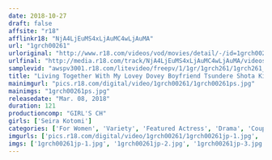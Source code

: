 ```yaml
---
date: 2018-10-27
draft: false
affsite: "r18"
afflinkr18: "NjA4LjEuMS4xLjAuMC4wLjAuMA"
url: "1grch00261"
urloriginal: "http://www.r18.com/videos/vod/movies/detail/-/id=1grch00261"
urlfinal: "http://media.r18.com/track/NjA4LjEuMS4xLjAuMC4wLjAuMA/videos/vod/movies/detail/-/id=1grch00261"
samplevid: "awspv3001.r18.com/litevideo/freepv/1/1gr/1grch261/1grch261_dmb_w.mp4"
title: "Living Together With My Lovey Dovey Boyfriend Tsundere Shota Kitano Seira Kotomizu"
mainimgurl: "pics.r18.com/digital/video/1grch00261/1grch00261ps.jpg"
mainimgs: "1grch00261ps.jpg"
releasedate: "Mar. 08, 2018"
duration: 121
productioncomp: "GIRL'S CH"
girls: ['Seira Kotomi']
categories: ['For Women', 'Variety', 'Featured Actress', 'Drama', 'Couple', 'Hi-Def']
imgurls: ['pics.r18.com/digital/video/1grch00261/1grch00261jp-1.jpg', 'pics.r18.com/digital/video/1grch00261/1grch00261jp-2.jpg', 'pics.r18.com/digital/video/1grch00261/1grch00261jp-3.jpg', 'pics.r18.com/digital/video/1grch00261/1grch00261jp-4.jpg', 'pics.r18.com/digital/video/1grch00261/1grch00261jp-5.jpg', 'pics.r18.com/digital/video/1grch00261/1grch00261jp-6.jpg', 'pics.r18.com/digital/video/1grch00261/1grch00261jp-7.jpg', 'pics.r18.com/digital/video/1grch00261/1grch00261jp-8.jpg', 'pics.r18.com/digital/video/1grch00261/1grch00261jp-9.jpg', 'pics.r18.com/digital/video/1grch00261/1grch00261jp-10.jpg', 'pics.r18.com/digital/video/1grch00261/1grch00261jp-11.jpg', 'pics.r18.com/digital/video/1grch00261/1grch00261jp-12.jpg', 'pics.r18.com/digital/video/1grch00261/1grch00261jp-13.jpg', 'pics.r18.com/digital/video/1grch00261/1grch00261jp-14.jpg', 'pics.r18.com/digital/video/1grch00261/1grch00261jp-15.jpg', 'pics.r18.com/digital/video/1grch00261/1grch00261jp-16.jpg', 'pics.r18.com/digital/video/1grch00261/1grch00261jp-17.jpg', 'pics.r18.com/digital/video/1grch00261/1grch00261jp-18.jpg', 'pics.r18.com/digital/video/1grch00261/1grch00261jp-19.jpg', 'pics.r18.com/digital/video/1grch00261/1grch00261jp-20.jpg']
imgs: ['1grch00261jp-1.jpg', '1grch00261jp-2.jpg', '1grch00261jp-3.jpg', '1grch00261jp-4.jpg', '1grch00261jp-5.jpg', '1grch00261jp-6.jpg', '1grch00261jp-7.jpg', '1grch00261jp-8.jpg', '1grch00261jp-9.jpg', '1grch00261jp-10.jpg', '1grch00261jp-11.jpg', '1grch00261jp-12.jpg', '1grch00261jp-13.jpg', '1grch00261jp-14.jpg', '1grch00261jp-15.jpg', '1grch00261jp-16.jpg', '1grch00261jp-17.jpg', '1grch00261jp-18.jpg', '1grch00261jp-19.jpg', '1grch00261jp-20.jpg']
---
```

